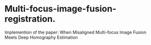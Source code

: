 # Multi-focus-image-fusion-registration.
Implemention of the paper: When Misaligned Multi-focus Image Fusion Meets Deep Homography Estimation

